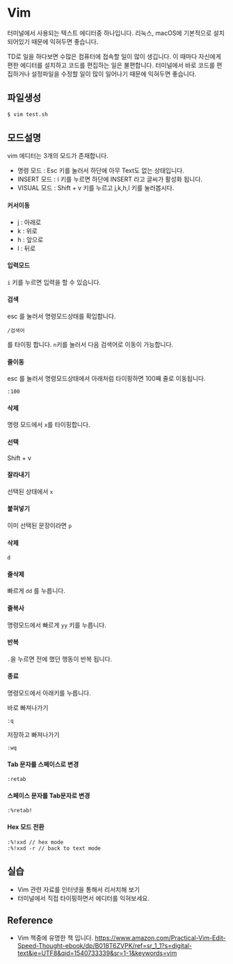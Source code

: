 # Vim
터미널에서 사용되는 텍스트 에디터중 하나입니다.
리눅스, macOS에 기본적으로 설치되어있기 때문에 익혀두면 좋습니다.

TD로 일을 하다보면 수많은 컴퓨터에 접속할 일이 많이 생깁니다.
이 때마다 자신에게 편한 에디터를 설치하고 코드를 편집하는 일은 불편합니다.
터미널에서 바로 코드를 편집하거나 설정파일을 수정할 일이 많이 일어나기 때문에 익혀두면 좋습니다.


## 파일생성

```bash
$ vim test.sh
```

## 모드설명
vim 에디터는 3개의 모드가 존재합니다.
- 명령 모드 : Esc 키를 눌러서 하단에 아무 Text도 없는 상태입니다.
- INSERT 모드 : i 키를 누르면 하단에 INSERT 라고 글씨가 활성화 됩니다.
- VISUAL 모드 : Shift + v 키를 누르고 j,k,h,l 키를 눌러봅시다.

#### 커서이동
- j : 아래로
- k : 위로
- h : 앞으로
- l : 뒤로

#### 입력모드
`i` 키를 누르면 입력을 할 수 있습니다.

#### 검색
esc 를 눌러서 명령모드상태를 확입합니다.

```
/검색어
```
를 타이핑 합니다. `n`키를 눌러서 다음 검색어로 이동이 가능합니다.

#### 줄이동
esc 를 눌러서 명령모드상태에서 아래처럼 타이핑하면 100째 줄로 이동됩니다.
```
:100
```

#### 삭제
명령 모드에서 `x`를 타이핑합니다.

#### 선택
Shift + v

#### 잘라내기
선택된 상태에서 `x`

#### 붙혀넣기
이미 선택된 문장이라면 `p`

#### 삭제
`d`

#### 줄삭제
빠르게 `dd` 를 누릅니다.

#### 줄복사
명령모드에서 빠르게 `yy` 키를 누릅니다.

#### 반복
`.`을 누르면 전에 했던 행동이 반복 됩니다.

#### 종료
명령모드에서 아래키를 누릅니다.

바로 빠져나가기
```
:q
```

저장하고 빠져나가기
```
:wq
```

#### Tab 문자를 스페이스로 변경
```
:retab
```

#### 스페이스 문자를 Tab문자로 변경
```
:%retab!
```

#### Hex 모드 전환
```
:%!xxd // hex mode
:%!xxd -r // back to text mode
```

## 실습
- Vim 관련 자료를 인터넷을 통해서 리서치해 보기
- 터미널에서 직접 타이핑하면서 에디터를 익혀보세요.


## Reference
- Vim 책중에 유명한 책 입니다. https://www.amazon.com/Practical-Vim-Edit-Speed-Thought-ebook/dp/B018T6ZVPK/ref=sr_1_1?s=digital-text&ie=UTF8&qid=1540733339&sr=1-1&keywords=vim
